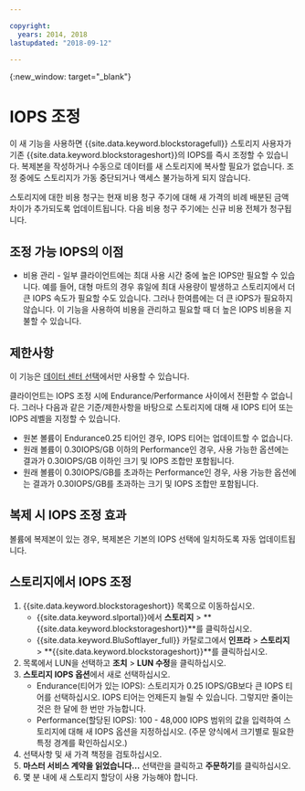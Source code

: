 ```yaml
---

copyright:
  years: 2014, 2018
lastupdated: "2018-09-12"

---
```

{:new_window: target="_blank"}

# IOPS 조정

이 새 기능을 사용하면 {{site.data.keyword.blockstoragefull}} 스토리지 사용자가 기존 {{site.data.keyword.blockstorageshort}}의 IOPS를 즉시 조정할 수 있습니다. 복제본을 작성하거나 수동으로 데이터를 새 스토리지에 복사할 필요가 없습니다. 조정 중에도 스토리지가 가동 중단되거나 액세스 불가능하게 되지 않습니다. 

스토리지에 대한 비용 청구는 현재 비용 청구 주기에 대해 새 가격의 비례 배분된 금액 차이가 추가되도록 업데이트됩니다. 다음 비용 청구 주기에는 신규 비용 전체가 청구됩니다.


## 조정 가능 IOPS의 이점

- 비용 관리 - 일부 클라이언트에는 최대 사용 시간 중에 높은 IOPS만 필요할 수 있습니다. 예를 들어, 대형 마트의 경우 휴일에 최대 사용량이 발생하고 스토리지에서 더 큰 IOPS 속도가 필요할 수도 있습니다. 그러나 한여름에는 더 큰 iOPS가 필요하지 않습니다. 이 기능을 사용하여 비용을 관리하고 필요할 때 더 높은 IOPS 비용을 지불할 수 있습니다.

## 제한사항

이 기능은 [데이터 센터 선택](new-ibm-block-and-file-storage-location-and-features.html)에서만 사용할 수 있습니다.

클라이언트는 IOPS 조정 시에 Endurance/Performance 사이에서 전환할 수 없습니다. 그러나 다음과 같은 기준/제한사항을 바탕으로 스토리지에 대해 새 IOPS 티어 또는 IOPS 레벨을 지정할 수 있습니다. 

- 원본 볼륨이 Endurance0.25 티어인 경우, IOPS 티어는 업데이트할 수 없습니다.
- 원래 볼륨이 0.30IOPS/GB 이하의 Performance인 경우, 사용 가능한 옵션에는 결과가 0.30IOPS/GB 이하인 크기 및 IOPS 조합만 포함됩니다. 
- 원래 볼륨이 0.30IOPS/GB를 초과하는 Performance인 경우, 사용 가능한 옵션에는 결과가 0.30IOPS/GB를 초과하는 크기 및 IOPS 조합만 포함됩니다. 

## 복제 시 IOPS 조정 효과

볼륨에 복제본이 있는 경우, 복제본은 기본의 IOPS 선택에 일치하도록 자동 업데이트됩니다. 

## 스토리지에서 IOPS 조정

1. {{site.data.keyword.blockstorageshort}} 목록으로 이동하십시오.
   - {{site.data.keyword.slportal}}에서 **스토리지** > **{{site.data.keyword.blockstorageshort}}**를 클릭하십시오.
   - {{site.data.keyword.BluSoftlayer_full}} 카탈로그에서 **인프라** > **스토리지** > **{{site.data.keyword.blockstorageshort}}**를 클릭하십시오.
2. 목록에서 LUN을 선택하고 **조치** > **LUN 수정**을 클릭하십시오.
3. **스토리지 IOPS 옵션**에서 새로 선택하십시오.
    - Endurance(티어가 있는 IOPS): 스토리지가 0.25 IOPS/GB보다 큰 IOPS 티어를 선택하십시오. IOPS 티어는 언제든지 늘릴 수 있습니다. 그렇지만 줄이는 것은 한 달에 한 번만 가능합니다.
    - Performance(할당된 IOPS): 100 - 48,000 IOPS 범위의 값을 입력하여 스토리지에 대해 새 IOPS 옵션을 지정하십시오. (주문 양식에서 크기별로 필요한 특정 경계를 확인하십시오.)
4. 선택사항 및 새 가격 책정을 검토하십시오.
5. **마스터 서비스 계약을 읽었습니다...** 선택란을 클릭하고 **주문하기**를 클릭하십시오.
6. 몇 분 내에 새 스토리지 할당이 사용 가능해야 합니다.
